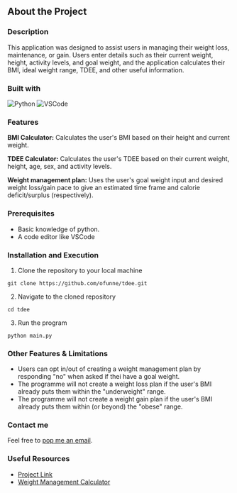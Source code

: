 ## About the Project

### Description

This application was designed to assist users in managing their weight loss, maintenance, or gain. Users enter details such as their current weight, height, activity levels, and goal weight, and the application calculates their BMI, ideal weight range, TDEE, and other useful information.

### Built with

![Python](https://img.shields.io/badge/python-3670A0?style=for-the-badge&logo=python&logoColor=ffdd54)
![VSCode](https://img.shields.io/badge/Visual%20Studio%20Code-007ACC?style=for-the-badge&logo=visualstudiocode&logoColor=fff)

### Features

<b>BMI Calculator:</b> Calculates the user's BMI based on their height and current weight.<br>

<b>TDEE Calculator:</b> Calculates the user's TDEE based on their current weight, height, age, sex, and activity levels.<br>

<b>Weight management plan:</b> Uses the user's goal weight input and desired weight loss/gain pace to give an estimated time frame and calorie deficit/surplus (respectively).<br>

### Prerequisites

- Basic knowledge of python.
- A code editor like VSCode

### Installation and Execution

1. Clone the repository to your local machine
```
git clone https://github.com/ofunne/tdee.git
```
2. Navigate to the cloned repository
```
cd tdee
```
3. Run the program
```
python main.py
```

### Other Features & Limitations

- Users can opt in/out of creating a weight management plan by responding "no" when asked if thei have a goal weight.
- The programme will not create a weight loss plan if the user's BMI already puts them within the "underweight" range.
- The programme will not create a weight gain plan if the user's BMI already puts them within (or beyond) the "obese" range.

### Contact me

Feel free to [pop me an email](mailto:ofunnemordi1@outlook.com).

### Useful Resources

- [Project Link](github.com/ofunne/tdee)
- [Weight Management Calculator](https://calculator-online.net/weightloss-calculator/)
